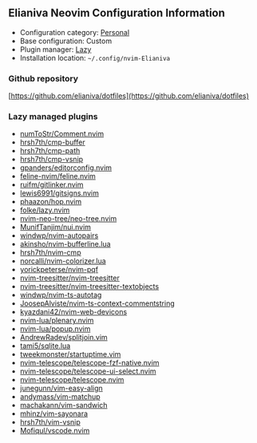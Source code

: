 ## Elianiva Neovim Configuration Information

- Configuration category: [Personal](https://github.com/doctorfree/nvim-lazyman#personal-configurations)
- Base configuration:     Custom
- Plugin manager:         [Lazy](https://github.com/folke/lazy.nvim)
- Installation location:  `~/.config/nvim-Elianiva`

### Github repository

[https://github.com/elianiva/dotfiles](https://github.com/elianiva/dotfiles)

### Lazy managed plugins

- [numToStr/Comment.nvim](https://github.com/numToStr/Comment.nvim)
- [hrsh7th/cmp-buffer](https://github.com/hrsh7th/cmp-buffer)
- [hrsh7th/cmp-path](https://github.com/hrsh7th/cmp-path)
- [hrsh7th/cmp-vsnip](https://github.com/hrsh7th/cmp-vsnip)
- [gpanders/editorconfig.nvim](https://github.com/gpanders/editorconfig.nvim.git)
- [feline-nvim/feline.nvim](https://github.com/feline-nvim/feline.nvim)
- [ruifm/gitlinker.nvim](https://github.com/ruifm/gitlinker.nvim)
- [lewis6991/gitsigns.nvim](https://github.com/lewis6991/gitsigns.nvim)
- [phaazon/hop.nvim](https://github.com/phaazon/hop.nvim)
- [folke/lazy.nvim](https://github.com/folke/lazy.nvim)
- [nvim-neo-tree/neo-tree.nvim](https://github.com/nvim-neo-tree/neo-tree.nvim)
- [MunifTanjim/nui.nvim](https://github.com/MunifTanjim/nui.nvim)
- [windwp/nvim-autopairs](https://github.com/windwp/nvim-autopairs)
- [akinsho/nvim-bufferline.lua](https://github.com/akinsho/nvim-bufferline.lua)
- [hrsh7th/nvim-cmp](https://github.com/hrsh7th/nvim-cmp)
- [norcalli/nvim-colorizer.lua](https://github.com/norcalli/nvim-colorizer.lua)
- [yorickpeterse/nvim-pqf](https://gitlab.com/yorickpeterse/nvim-pqf)
- [nvim-treesitter/nvim-treesitter](https://github.com/nvim-treesitter/nvim-treesitter)
- [nvim-treesitter/nvim-treesitter-textobjects](https://github.com/nvim-treesitter/nvim-treesitter-textobjects)
- [windwp/nvim-ts-autotag](https://github.com/windwp/nvim-ts-autotag)
- [JoosepAlviste/nvim-ts-context-commentstring](https://github.com/JoosepAlviste/nvim-ts-context-commentstring)
- [kyazdani42/nvim-web-devicons](https://github.com/kyazdani42/nvim-web-devicons)
- [nvim-lua/plenary.nvim](https://github.com/nvim-lua/plenary.nvim)
- [nvim-lua/popup.nvim](https://github.com/nvim-lua/popup.nvim)
- [AndrewRadev/splitjoin.vim](https://github.com/AndrewRadev/splitjoin.vim.git)
- [tami5/sqlite.lua](https://github.com/tami5/sqlite.lua)
- [tweekmonster/startuptime.vim](https://github.com/tweekmonster/startuptime.vim.git)
- [nvim-telescope/telescope-fzf-native.nvim](https://github.com/nvim-telescope/telescope-fzf-native.nvim)
- [nvim-telescope/telescope-ui-select.nvim](https://github.com/nvim-telescope/telescope-ui-select.nvim)
- [nvim-telescope/telescope.nvim](https://github.com/nvim-telescope/telescope.nvim)
- [junegunn/vim-easy-align](https://github.com/junegunn/vim-easy-align)
- [andymass/vim-matchup](https://github.com/andymass/vim-matchup)
- [machakann/vim-sandwich](https://github.com/machakann/vim-sandwich.git)
- [mhinz/vim-sayonara](https://github.com/mhinz/vim-sayonara.git)
- [hrsh7th/vim-vsnip](https://github.com/hrsh7th/vim-vsnip)
- [Mofiqul/vscode.nvim](https://github.com/Mofiqul/vscode.nvim.git)
